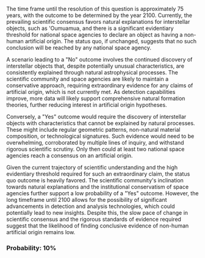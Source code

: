 The time frame until the resolution of this question is approximately 75 years, with the outcome to be determined by the year 2100. Currently, the prevailing scientific consensus favors natural explanations for interstellar objects, such as 'Oumuamua, and there is a significant evidentiary threshold for national space agencies to declare an object as having a non-human artificial origin. The status quo, if unchanged, suggests that no such conclusion will be reached by any national space agency.

A scenario leading to a "No" outcome involves the continued discovery of interstellar objects that, despite potentially unusual characteristics, are consistently explained through natural astrophysical processes. The scientific community and space agencies are likely to maintain a conservative approach, requiring extraordinary evidence for any claims of artificial origin, which is not currently met. As detection capabilities improve, more data will likely support comprehensive natural formation theories, further reducing interest in artificial origin hypotheses.

Conversely, a "Yes" outcome would require the discovery of interstellar objects with characteristics that cannot be explained by natural processes. These might include regular geometric patterns, non-natural material composition, or technological signatures. Such evidence would need to be overwhelming, corroborated by multiple lines of inquiry, and withstand rigorous scientific scrutiny. Only then could at least two national space agencies reach a consensus on an artificial origin.

Given the current trajectory of scientific understanding and the high evidentiary threshold required for such an extraordinary claim, the status quo outcome is heavily favored. The scientific community's inclination towards natural explanations and the institutional conservatism of space agencies further support a low probability of a "Yes" outcome. However, the long timeframe until 2100 allows for the possibility of significant advancements in detection and analysis technologies, which could potentially lead to new insights. Despite this, the slow pace of change in scientific consensus and the rigorous standards of evidence required suggest that the likelihood of finding conclusive evidence of non-human artificial origin remains low.

### Probability: 10%